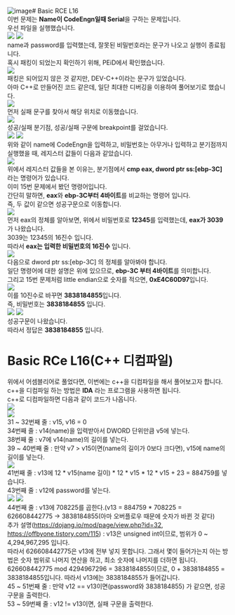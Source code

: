 ![image](https://github.com/SeoDongHyun03/2023-2-reversing/assets/147243131/81bf5f2a-0e62-4d2d-8236-4464bb7a7fa3)# Basic RCE L16  
이번 문제는 **Name이 CodeEngn일때 Serial**을 구하는 문제입니다.  
우선 파일을 실행했습니다.  
<img src="16-1.jpg"> <img src="16-2.jpg">  
name과 password를 입력했는데, 잘못된 비밀번호라는 문구가 나오고 실행이 종료됩니다.  
혹시 패킹이 되었는지 확인하기 위해, PEiD에서 확인했습니다.  
<img src="16-3.jpg">  
패킹은 되어있지 않은 것 같지만, DEV-C++이라는 문구가 있었습니다.  
아마 C++로 만들어진 코드 같은데, 일단 최대한 디버깅을 이용하여 풀어보기로 했습니다.  
<img src="16-4.jpg">  
먼저 실패 문구를 찾아서 해당 위치로 이동했습니다.  
<img src="16-5.jpg">  
성공/실패 분기점, 성공/실패 구문에 breakpoint를 걸었습니다.  
<img src="16-6.jpg"> <img src="16-7.jpg">  
위와 같이 name에 CodeEngn을 입력하고, 비밀번호는 아무거나 입력하고 분기점까지 실행했을 때, 레지스터 값들이 다음과 같았습니다.  
<img src="16-9.jpg">  
위에서 레지스터 값들을 본 이유는, 분기점에서 **cmp eax, dword ptr ss:[ebp-3C]** 라는 명령어가 있습니다.  
이미 15번 문제에서 봤던 명령어입니다.  
간단히 말하면, **eax**와 **ebp-3C부터 4바이트**를 비교하는 명령어 입니다.  
즉, 두 값이 같으면 성공구문으로 이동합니다.  
<img src="16-8.jpg">  
먼저 eax의 정체를 알아보면, 위에서 비밀번호로 **12345**를 입력했는데, **eax가 3039**가 나왔습니다.  
3039는 12345의 16진수 입니다.  
따라서 **eax는 입력한 비밀번호의 16진수** 입니다.  
<img src="16-10.jpg">  
다음으로 dword ptr ss:[ebp-3C] 의 정체를 알아봐야 합니다.  
일단 명령어에 대한 설명은 위에 있으므로, **ebp-3C 부터 4바이트**를 의미합니다.  
그리고 15번 문제처럼 little endian으로 숫자를 적으면, **0xE4C60D97**입니다.  
<img src="16-11.jpg">  
이를 10진수로 바꾸면 **3838184855**입니다.  
즉, 비밀번호는 **3838184855** 입니다.  
<img src="16-12.jpg"> <img src="16-13.jpg">  
성공구문이 나왔습니다.  
따라서 정답은 **3838184855** 입니다.  

# Basic RCe L16(C++ 디컴파일)  
위에서 어셈블리어로 풀었다면, 이번에는 c++을 디컴파일을 해서 풀어보고자 합니다.  
c++을 디컴파일 하는 방법은 **IDA** 라는 프로그램을 사용하면 됩니다.  
c++로 디컴파일하면 다음과 같이 코드가 나옵니다.  
<img src="C++변수.jpg">  
<img src="C++1번.jpg">  
31 ~ 32번째 줄 : v15, v16 = 0  
34번째 줄 : v14(name)을 입력받아서 DWORD 단위만큼 v5에 넣는다.  
38번째 줄 : v7에 v14(name)의 길이를 넣는다.  
39 ~ 40번째 줄 : 만약 v7 > v15이면(name의 길이가 0보다 크다면), v15에 name의 길이를 넣는다.  
<img src="C++2번.jpg">  
41번째 줄 : v13에 12 * v15(name 길이) * 12 * v15 * 12 * v15 + 23 = 884759를 넣습니다.  
43번째 줄 : v12에 password를 넣는다.  
<img src="C++3번.jpg"> <img src="C++v13.jpg">  
44번째 줄 : v13에 708225를 곱한다.(v13 = 884759 * 708225 = 626608442775 -> 3838184855(아마 오버플로우 때문에 숫자가 바뀐 것 같다)  
추가 설명(https://dojang.io/mod/page/view.php?id=32, https://offbyone.tistory.com/115) : v13은 unsigned int이므로, 범위가 0 ~ 4,294,967,295 입니다.  
따라서 626608442775은 v13에 전부 넣지 못합니다. 그래서 몇이 들어가는지 아는 방법은 숫자 범위로 나머지 연산을 하고, 최소 숫자에 나머지를 더하면 됩니다.  
626608442775 mod 4294967296 = 3838184855이므로, 0 + 3838184855 = 3838184855입니다. 따라서 v13에는 3838184855가 들어갑니다.  
45 ~ 51번째 줄 : 만약 v12 == v13이면(password와 3838184855) 가 같으면, 성공 구문을 출력한다.  
53 ~ 59번째 줄 : v12 != v13이면, 실패 구문을 출력한다.  






